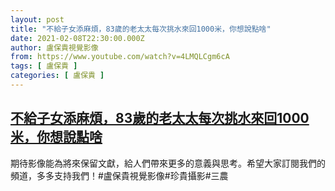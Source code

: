 ```yaml
---
layout: post
title: "不給子女添麻煩，83歲的老太太每次挑水來回1000米，你想說點啥"
date: 2021-02-08T22:30:00.000Z
author: 盧保貴視覺影像
from: https://www.youtube.com/watch?v=4LMQLCgm6cA
tags: [ 盧保貴 ]
categories: [ 盧保貴 ]
---
```

<!--1612823400000-->
[不給子女添麻煩，83歲的老太太每次挑水來回1000米，你想說點啥](https://www.youtube.com/watch?v=4LMQLCgm6cA)
------

<div>
期待影像能為將來保留文獻，給人們帶來更多的意義與思考。希望大家訂閱我們的頻道，多多支持我們！#盧保貴視覺影像#珍貴攝影#三農
</div>
